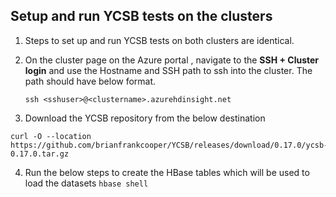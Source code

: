 ## Setup and run YCSB tests on the clusters

1. Steps to set up and run YCSB tests on both clusters are identical. 
2. On the cluster page on the Azure portal , navigate to the **SSH + Cluster login** and use the Hostname and SSH path to ssh into the cluster.  The path should have below format. 

    ```
    ssh <sshuser>@<clustername>.azurehdinsight.net
    ```
3. Download the YCSB repository from the below destination 
```
curl -O --location https://github.com/brianfrankcooper/YCSB/releases/download/0.17.0/ycsb-0.17.0.tar.gz
```
4. Run the below steps to create the HBase tables which will be used to load the datasets
```hbase shell ```





<!--stackedit_data:
eyJoaXN0b3J5IjpbMTA2MDgzNzcyNywtMTU2MTM4MzI3MywxNT
QyMTMzNzAsMTUxMTIxMjI5Nl19
-->